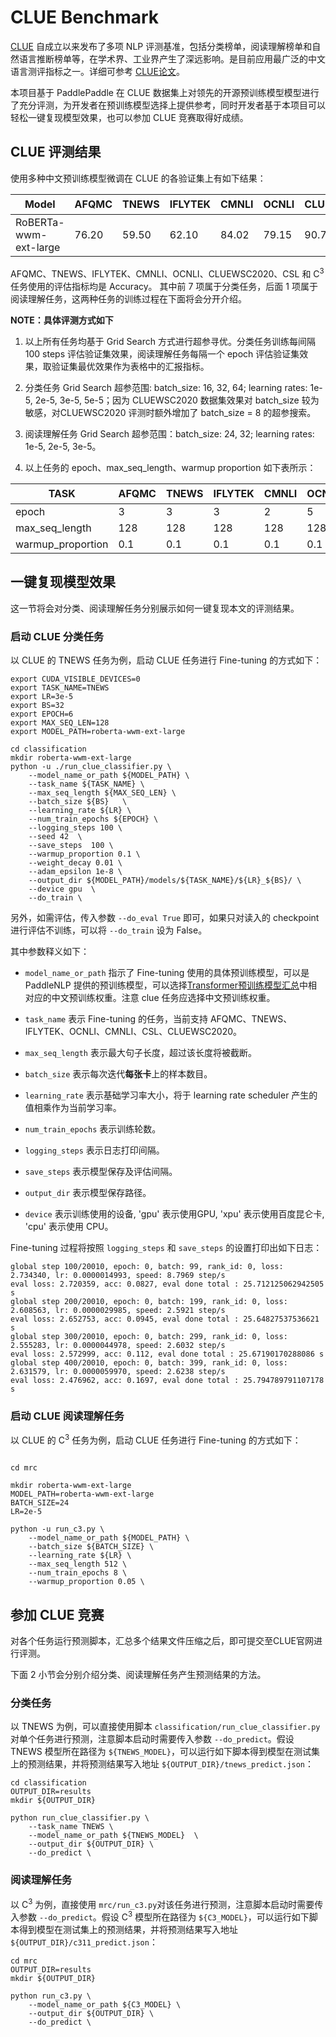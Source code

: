 # CLUE Benchmark

[CLUE](https://www.cluebenchmarks.com/) 自成立以来发布了多项 NLP 评测基准，包括分类榜单，阅读理解榜单和自然语言推断榜单等，在学术界、工业界产生了深远影响。是目前应用最广泛的中文语言测评指标之一。详细可参考 [CLUE论文](https://arxiv.org/abs/2004.05986)。

本项目基于 PaddlePaddle 在 CLUE 数据集上对领先的开源预训练模型模型进行了充分评测，为开发者在预训练模型选择上提供参考，同时开发者基于本项目可以轻松一键复现模型效果，也可以参加 CLUE 竞赛取得好成绩。

## CLUE 评测结果

使用多种中文预训练模型微调在 CLUE 的各验证集上有如下结果：


| Model                 | AFQMC | TNEWS | IFLYTEK | CMNLI | OCNLI | CLUEWSC2020 | CSL   | C<sup>3</sup> |
| --------------------- | ----- | ----- | ------- | ----- | ----- | ----------- | ----- | ------------- |
| RoBERTa-wwm-ext-large | 76.20 | 59.50 | 62.10   | 84.02 | 79.15 | 90.79       | 82.03 | 75.79         |


AFQMC、TNEWS、IFLYTEK、CMNLI、OCNLI、CLUEWSC2020、CSL 和 C<sup>3</sup> 任务使用的评估指标均是 Accuracy。
其中前 7 项属于分类任务，后面 1 项属于阅读理解任务，这两种任务的训练过程在下面将会分开介绍。

**NOTE：具体评测方式如下**
1. 以上所有任务均基于 Grid Search 方式进行超参寻优。分类任务训练每间隔 100 steps 评估验证集效果，阅读理解任务每隔一个 epoch 评估验证集效果，取验证集最优效果作为表格中的汇报指标。

2. 分类任务 Grid Search 超参范围: batch_size: 16, 32, 64; learning rates: 1e-5, 2e-5, 3e-5, 5e-5；因为 CLUEWSC2020 数据集效果对 batch_size 较为敏感，对CLUEWSC2020 评测时额外增加了 batch_size = 8 的超参搜索。

3. 阅读理解任务 Grid Search 超参范围：batch_size: 24, 32; learning rates: 1e-5, 2e-5, 3e-5。

4. 以上任务的 epoch、max_seq_length、warmup proportion 如下表所示：

| TASK              | AFQMC | TNEWS | IFLYTEK | CMNLI | OCNLI | CLUEWSC2020 | CSL  | CMRC2018 | CHID | C<sup>3</sup> |
| ----------------- | ----- | ----- | ------- | ----- | ----- | ----------- | ---- | -------- | ---- | ------------- |
| epoch             | 3     | 3     | 3       | 2     | 5     | 50          | 5    | 2        | 3    | 8             |
| max_seq_length    | 128   | 128   | 128     | 128   | 128   | 128         | 128  | 512      | 64   | 512           |
| warmup_proportion | 0.1   | 0.1   | 0.1     | 0.1   | 0.1   | 0.1         | 0.1  | 0.1      | 0.06 | 0.05          |



## 一键复现模型效果

这一节将会对分类、阅读理解任务分别展示如何一键复现本文的评测结果。

### 启动 CLUE 分类任务
以 CLUE 的 TNEWS 任务为例，启动 CLUE 任务进行 Fine-tuning 的方式如下：

```shell
export CUDA_VISIBLE_DEVICES=0
export TASK_NAME=TNEWS
export LR=3e-5
export BS=32
export EPOCH=6
export MAX_SEQ_LEN=128
export MODEL_PATH=roberta-wwm-ext-large

cd classification
mkdir roberta-wwm-ext-large
python -u ./run_clue_classifier.py \
    --model_name_or_path ${MODEL_PATH} \
    --task_name ${TASK_NAME} \
    --max_seq_length ${MAX_SEQ_LEN} \
    --batch_size ${BS}   \
    --learning_rate ${LR} \
    --num_train_epochs ${EPOCH} \
    --logging_steps 100 \
    --seed 42  \
    --save_steps  100 \
    --warmup_proportion 0.1 \
    --weight_decay 0.01 \
    --adam_epsilon 1e-8 \
    --output_dir ${MODEL_PATH}/models/${TASK_NAME}/${LR}_${BS}/ \
    --device gpu  \
    --do_train \

```

另外，如需评估，传入参数 `--do_eval True` 即可，如果只对读入的 checkpoint 进行评估不训练，可以将 `--do_train` 设为 False。

其中参数释义如下：
- `model_name_or_path` 指示了 Fine-tuning 使用的具体预训练模型，可以是 PaddleNLP 提供的预训练模型，可以选择[Transformer预训练模型汇总](../../../docs/model_zoo/transformers.rst)中相对应的中文预训练权重。注意 clue 任务应选择中文预训练权重。

- `task_name` 表示 Fine-tuning 的任务，当前支持 AFQMC、TNEWS、IFLYTEK、OCNLI、CMNLI、CSL、CLUEWSC2020。
- `max_seq_length` 表示最大句子长度，超过该长度将被截断。
- `batch_size` 表示每次迭代**每张卡**上的样本数目。
- `learning_rate` 表示基础学习率大小，将于 learning rate scheduler 产生的值相乘作为当前学习率。
- `num_train_epochs` 表示训练轮数。
- `logging_steps` 表示日志打印间隔。
- `save_steps` 表示模型保存及评估间隔。
- `output_dir` 表示模型保存路径。
- `device` 表示训练使用的设备, 'gpu' 表示使用GPU, 'xpu' 表示使用百度昆仑卡, 'cpu' 表示使用 CPU。

Fine-tuning 过程将按照 `logging_steps` 和 `save_steps` 的设置打印出如下日志：

```
global step 100/20010, epoch: 0, batch: 99, rank_id: 0, loss: 2.734340, lr: 0.0000014993, speed: 8.7969 step/s
eval loss: 2.720359, acc: 0.0827, eval done total : 25.712125062942505 s
global step 200/20010, epoch: 0, batch: 199, rank_id: 0, loss: 2.608563, lr: 0.0000029985, speed: 2.5921 step/s
eval loss: 2.652753, acc: 0.0945, eval done total : 25.64827537536621 s
global step 300/20010, epoch: 0, batch: 299, rank_id: 0, loss: 2.555283, lr: 0.0000044978, speed: 2.6032 step/s
eval loss: 2.572999, acc: 0.112, eval done total : 25.67190170288086 s
global step 400/20010, epoch: 0, batch: 399, rank_id: 0, loss: 2.631579, lr: 0.0000059970, speed: 2.6238 step/s
eval loss: 2.476962, acc: 0.1697, eval done total : 25.794789791107178 s
```

### 启动 CLUE 阅读理解任务
以 CLUE 的 C<sup>3</sup> 任务为例，启动 CLUE 任务进行 Fine-tuning 的方式如下：

```shell

cd mrc

mkdir roberta-wwm-ext-large
MODEL_PATH=roberta-wwm-ext-large
BATCH_SIZE=24
LR=2e-5

python -u run_c3.py \
    --model_name_or_path ${MODEL_PATH} \
    --batch_size ${BATCH_SIZE} \
    --learning_rate ${LR} \
    --max_seq_length 512 \
    --num_train_epochs 8 \
    --warmup_proportion 0.05 \

```

## 参加 CLUE 竞赛

对各个任务运行预测脚本，汇总多个结果文件压缩之后，即可提交至CLUE官网进行评测。

下面 2 小节会分别介绍分类、阅读理解任务产生预测结果的方法。

### 分类任务

以 TNEWS 为例，可以直接使用脚本 `classification/run_clue_classifier.py` 对单个任务进行预测，注意脚本启动时需要传入参数 `--do_predict`。假设 TNEWS 模型所在路径为 `${TNEWS_MODEL}`，可以运行如下脚本得到模型在测试集上的预测结果，并将预测结果写入地址 `${OUTPUT_DIR}/tnews_predict.json`：

```
cd classification
OUTPUT_DIR=results
mkdir ${OUTPUT_DIR}

python run_clue_classifier.py \
    --task_name TNEWS \
    --model_name_or_path ${TNEWS_MODEL}  \
    --output_dir ${OUTPUT_DIR} \
    --do_predict \
```

### 阅读理解任务

以 C<sup>3</sup> 为例，直接使用 `mrc/run_c3.py`对该任务进行预测，注意脚本启动时需要传入参数 `--do_predict`。假设 C<sup>3</sup> 模型所在路径为 `${C3_MODEL}`，可以运行如下脚本得到模型在测试集上的预测结果，并将预测结果写入地址 `${OUTPUT_DIR}/c311_predict.json`：

```shell
cd mrc
OUTPUT_DIR=results
mkdir ${OUTPUT_DIR}

python run_c3.py \
    --model_name_or_path ${C3_MODEL} \
    --output_dir ${OUTPUT_DIR} \
    --do_predict \
```
